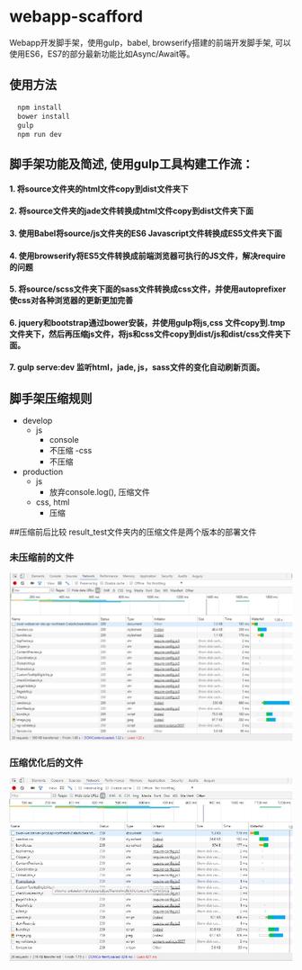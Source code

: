 # webapp-scafford
Webapp开发脚手架，使用gulp，babel, browserify搭建的前端开发脚手架, 可以使用ES6，ES7的部分最新功能比如Async/Await等。

## 使用方法
```
  npm install
  bower install
  gulp
  npm run dev
```  
## 脚手架功能及简述, 使用gulp工具构建工作流：
  #### 1. 将source文件夹的html文件copy到dist文件夹下
  #### 2. 将source文件夹的jade文件转换成html文件copy到dist文件夹下面
  #### 3. 使用Babel将source/js文件夹的ES6 Javascript文件转换成ES5文件夹下面
  #### 4. 使用browserify将ES5文件转换成前端浏览器可执行的JS文件，解决require的问题
  #### 5. 将source/scss文件夹下面的sass文件转换成css文件，并使用autoprefixer使css对各种浏览器的更新更加完善
  #### 6. jquery和bootstrap通过bower安装，并使用gulp将js,css 文件copy到.tmp文件夹下，然后再压缩js文件，将js和css文件copy到dist/js和dist/css文件夹下面。
  #### 7. gulp serve:dev 监听html，jade, js，sass文件的变化自动刷新页面。

## 脚手架压缩规则
  - develop
    - js
      - console
      - 不压缩
    -css
      - 不压缩  
  - production
    - js    
      - 放弃console.log(), 压缩文件
    - css, html
      - 压缩

##压缩前后比较
   result_test文件夹内的压缩文件是两个版本的部署文件
   ###  未压缩前的文件
   ![image](https://raw.githubusercontent.com/blade-demon/webapp-scafford/master/result_test/dev.jpg)
   
   ###  压缩优化后的文件
   ![image](https://raw.githubusercontent.com/blade-demon/webapp-scafford/master/result_test/prod.jpg)
   
